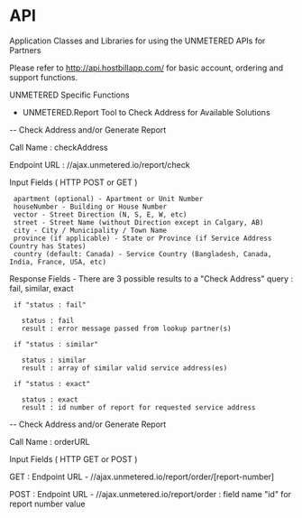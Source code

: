 # API
Application Classes and Libraries for using the UNMETERED APIs for Partners

Please refer to http://api.hostbillapp.com/ for basic account, ordering and support functions.

UNMETERED Specific Functions

- UNMETERED.Report
Tool to Check Address for Available Solutions

-- Check Address and/or Generate Report

   Call Name : checkAddress
   
   Endpoint URL : //ajax.unmetered.io/report/check
   
   Input Fields ( HTTP POST or GET )
   
     apartment (optional) - Apartment or Unit Number
     houseNumber - Building or House Number
     vector - Street Direction (N, S, E, W, etc)
     street - Street Name (without Direction except in Calgary, AB)
     city - City / Municipality / Town Name
     province (if applicable) - State or Province (if Service Address Country has States)
     country (default: Canada) - Service Country (Bangladesh, Canada, India, France, USA, etc)
     
   Response Fields - There are 3 possible results to a "Check Address" query : fail, similar, exact
   
     if "status : fail"
   
       status : fail
       result : error message passed from lookup partner(s)
     
     if "status : similar"
     
       status : similar
       result : array of similar valid service address(es)
       
     if "status : exact"
     
       status : exact
       result : id number of report for requested service address
       
-- Check Address and/or Generate Report

   Call Name : orderURL
   
   Input Fields ( HTTP GET or POST )
   
   GET : Endpoint URL - //ajax.unmetered.io/report/order/[report-number]
   
   POST : Endpoint URL - //ajax.unmetered.io/report/order : field name "id" for report number value
   
   

